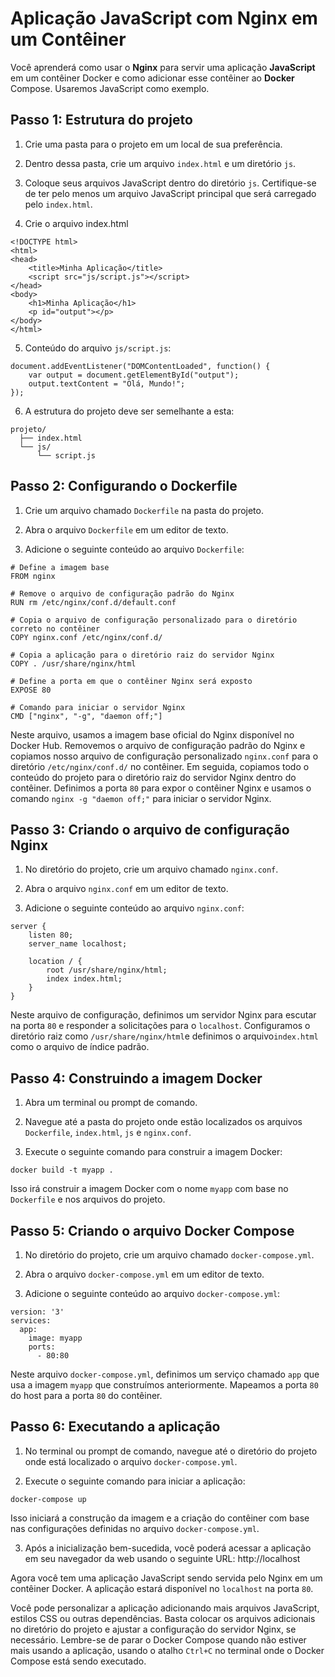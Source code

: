 
# Aplicação JavaScript com Nginx em um Contêiner

Você aprenderá como usar o **Nginx** para servir uma aplicação **JavaScript** em um contêiner Docker e como adicionar esse contêiner ao **Docker** Compose. Usaremos JavaScript como exemplo.


## Passo 1: Estrutura do projeto

1.  Crie uma pasta para o projeto em um local de sua preferência.
    
2.  Dentro dessa pasta, crie um arquivo `index.html` e um diretório `js`.
    
3.  Coloque seus arquivos JavaScript dentro do diretório `js`. Certifique-se de ter pelo menos um arquivo JavaScript principal que será carregado pelo `index.html`.
4. Crie o arquivo index.html
````
<!DOCTYPE html>
<html>
<head>
    <title>Minha Aplicação</title>
    <script src="js/script.js"></script>
</head>
<body>
    <h1>Minha Aplicação</h1>
    <p id="output"></p>
</body>
</html>

````
5. Conteúdo do arquivo `js/script.js`:
````
document.addEventListener("DOMContentLoaded", function() {
    var output = document.getElementById("output");
    output.textContent = "Olá, Mundo!";
});

````
 
6. A estrutura do projeto deve ser semelhante a esta:
````
projeto/
  ├── index.html
  └── js/
      └── script.js

````

## Passo 2: Configurando o Dockerfile

1. Crie um arquivo chamado `Dockerfile` na pasta do projeto.
    
2.  Abra o arquivo `Dockerfile` em um editor de texto.
    
3.  Adicione o seguinte conteúdo ao arquivo `Dockerfile`:
````
# Define a imagem base
FROM nginx

# Remove o arquivo de configuração padrão do Nginx
RUN rm /etc/nginx/conf.d/default.conf

# Copia o arquivo de configuração personalizado para o diretório correto no contêiner
COPY nginx.conf /etc/nginx/conf.d/

# Copia a aplicação para o diretório raiz do servidor Nginx
COPY . /usr/share/nginx/html

# Define a porta em que o contêiner Nginx será exposto
EXPOSE 80

# Comando para iniciar o servidor Nginx
CMD ["nginx", "-g", "daemon off;"]
````


Neste arquivo, usamos a imagem base oficial do Nginx disponível no Docker Hub. Removemos o arquivo de configuração padrão do Nginx e copiamos nosso arquivo de configuração personalizado `nginx.conf` para o diretório `/etc/nginx/conf.d/` no contêiner. Em seguida, copiamos todo o conteúdo do projeto para o diretório raiz do servidor Nginx dentro do contêiner. Definimos a porta `80` para expor o contêiner Nginx e usamos o comando `nginx -g "daemon off;"` para iniciar o servidor Nginx.

## Passo 3: Criando o arquivo de configuração Nginx

1.  No diretório do projeto, crie um arquivo chamado `nginx.conf`.
    
2.  Abra o arquivo `nginx.conf` em um editor de texto.
    
3.  Adicione o seguinte conteúdo ao arquivo `nginx.conf`:

````
server {
    listen 80;
    server_name localhost;

    location / {
        root /usr/share/nginx/html;
        index index.html;
    }
}

````

Neste arquivo de configuração, definimos um servidor Nginx para escutar na porta `80` e responder a solicitações para o `localhost`. Configuramos o diretório raiz como `/usr/share/nginx/html`e definimos o arquivo`index.html` como o arquivo de índice padrão.

## Passo 4: Construindo a imagem Docker

1.  Abra um terminal ou prompt de comando.
    
2.  Navegue até a pasta do projeto onde estão localizados os arquivos `Dockerfile`, `index.html`, `js` e `nginx.conf`.
    
3.  Execute o seguinte comando para construir a imagem Docker:
````
docker build -t myapp .
````

Isso irá construir a imagem Docker com o nome `myapp` com base no `Dockerfile` e nos arquivos do projeto.

## Passo 5: Criando o arquivo Docker Compose

1.  No diretório do projeto, crie um arquivo chamado `docker-compose.yml`.
    
2.  Abra o arquivo `docker-compose.yml` em um editor de texto.
    
3.  Adicione o seguinte conteúdo ao arquivo `docker-compose.yml`:
````
version: '3'
services:
  app:
    image: myapp
    ports:
      - 80:80

````

Neste arquivo `docker-compose.yml`, definimos um serviço chamado `app` que usa a imagem `myapp` que construímos anteriormente. Mapeamos a porta `80` do host para a porta `80` do contêiner.

## Passo 6: Executando a aplicação

1.  No terminal ou prompt de comando, navegue até o diretório do projeto onde está localizado o arquivo `docker-compose.yml`.
    
2.  Execute o seguinte comando para iniciar a aplicação:
````
docker-compose up
````

Isso iniciará a construção da imagem e a criação do contêiner com base nas configurações definidas no arquivo `docker-compose.yml`.

3.  Após a inicialização bem-sucedida, você poderá acessar a aplicação em seu navegador da web usando o seguinte URL: http://localhost


Agora você tem uma aplicação JavaScript sendo servida pelo Nginx em um contêiner Docker. A aplicação estará disponível no `localhost` na porta `80`.

Você pode personalizar a aplicação adicionando mais arquivos JavaScript, estilos CSS ou outras dependências. Basta colocar os arquivos adicionais no diretório do projeto e ajustar a configuração do servidor Nginx, se necessário. Lembre-se de parar o Docker Compose quando não estiver mais usando a aplicação, usando o atalho `Ctrl+C` no terminal onde o Docker Compose está sendo executado.

